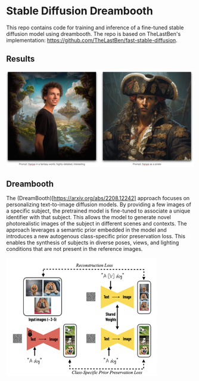 # Stable Diffusion Dreambooth

This repo contains code for training and inference of a fine-tuned stable diffusion model using dreambooth.
The repo is based on TheLastBen's implementation: https://github.com/TheLastBen/fast-stable-diffusion.

## Results

![](images/examples.png)

## Dreambooth

The (DreamBooth)[https://arxiv.org/abs/2208.12242] approach focuses on personalizing text-to-image diffusion models. By providing a few images of a specific subject, the pretrained model is fine-tuned to associate a unique identifier with that subject. This allows the model to generate novel photorealistic images of the subject in different scenes and contexts. The approach leverages a semantic prior embedded in the model and introduces a new autogenous class-specific prior preservation loss. This enables the synthesis of subjects in diverse poses, views, and lighting conditions that are not present in the reference images.

![](images/dreambooth.png)
